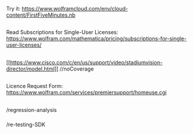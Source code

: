 Try it:
https://www.wolframcloud.com/env/cloud-content/FirstFiveMinutes.nb
##
##
Read Subscriptions for Single-User Licenses: 
https://www.wolfram.com/mathematica/pricing/subscriptions-for-single-user-licenses/
##
[[https://www.cisco.com/c/en/us/support/video/stadiumvision-director/model.html]]
//noCoverage
##
##
Licence Request Form:
https://www.wolfram.com/services/premiersupport/homeuse.cgi
##
###
/regression-analysis
###
/re-testing-SDK
